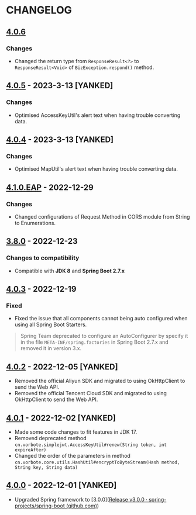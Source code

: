 # CHANGELOG

## [4.0.6]((https://github.com/zihluwang/vorbote-framework/releases/tag/v4.0.6))

### Changes

- Changed the return type from `ResponseResult<?>` to `ResponseResult<Void>` of `BizException.respond()` method.

## [4.0.5](https://github.com/zihluwang/vorbote-framework/releases/tag/v4.0.5) - 2023-3-13 [YANKED]

### Changes

- Optimised AccessKeyUtil's alert text when having trouble converting data.

## [4.0.4](https://github.com/zihluwang/vorbote-framework/releases/tag/v4.0.4) - 2023-3-13 [YANKED]

### Changes

- Optimised MapUtil's alert text when having trouble converting data.

## [4.1.0.EAP](https://github.com/zihluwang/vorbote-framework/releases/tag/v4.1.0.EAP) - 2022-12-29

### Changes

- Changed configurations of Request Method in CORS module from String to Enumerations.

## [3.8.0](https://github.com/zihluwang/vorbote-framework/releases/tag/v3.8.0) - 2022-12-23

### Changes to compatibility

- Compatible with **JDK 8** and **Spring Boot 2.7.x**

## [4.0.3](https://github.com/zihluwang/vorbote-framework/releases/tag/v4.0.3) - 2022-12-19

### Fixed

- Fixed the issue that all components cannot being auto configured when using all Spring Boot Starters.

> Spring Team deprecated to configure an AutoConfigurer by specify it in the file `META-INF/spring.factories` in Spring 
> Boot 2.7.x and removed it in version 3.x.

## [4.0.2](https://github.com/zihluwang/vorbote-framework/releases/tag/v4.0.2) - 2022-12-05 [YANKED]

- Removed the official Aliyun SDK and migrated to using OkHttpClient to send the Web API.
- Removed the official Tencent Cloud SDK and migrated to using OkHttpClient to send the Web API.

## [4.0.1](https://github.com/zihluwang/vorbote-framework/releases/tag/v4.0.1) - 2022-12-02 [YANKED]

- Made some code changes to fit features in JDK 17.
- Removed deprecated method `cn.vorbote.simplejwt.AccessKeyUtil#renew(String token, int expireAfter)`
- Changed the order of the parameters in method `cn.vorbote.core.utils.HashUtil#encryptToByteStream(Hash method, String key, String data)`

## [4.0.0](https://github.com/zihluwang/vorbote-framework/releases/tag/v4.0.0) - 2022-12-01 [YANKED]

- Upgraded Spring framework to [3.0.0]([Release v3.0.0 · spring-projects/spring-boot (github.com)](https://github.com/spring-projects/spring-boot/releases/tag/v3.0.0))


